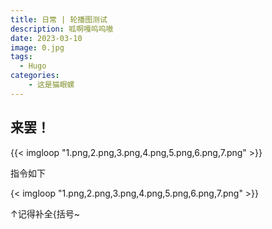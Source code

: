 ```yaml
---
title: 日常 | 轮播图测试
description: 呱啊嘎呜呜嗷
date: 2023-03-10
image: 0.jpg
tags:
  - Hugo
categories:
    - 这是猫眼螺
---
```

## 来罢！

{{< imgloop "1.png,2.png,3.png,4.png,5.png,6.png,7.png" >}}

指令如下

{< imgloop "1.png,2.png,3.png,4.png,5.png,6.png,7.png" >}}

↑记得补全{括号~